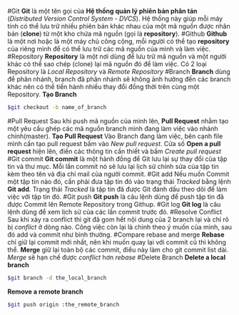 #Git
**Git** là một tên gọi của **Hệ thống quản lý phiên bản phân tán** (*Distributed Version Control System - DVCS*). Hệ thống này giúp mỗi máy tính có thể lưu trữ nhiều phiên bản khác nhau của một mã nguồn được nhân bản (**clone**) từ một kho chứa mã nguồn (gọi là **repository**).
#Github
**Github** là một nơi hoặc là một máy chủ công cộng, mỗi người có thể tạo **repository** của riêng mình để có thể lưu trữ các mã nguồn của mình và làm việc.
#Repository
**Repository** là một nơi dùng để lưu trữ mã nguồn và một người khác có thể sao chép (clone) lại mã nguồn đó để làm việc. Có 2 loại Repository là *Local Repository* và *Remote Repository*
#Branch
**Branch** dùng để phân nhánh, branch đã phân nhánh sẽ không ảnh hưởng đến các branch khác nên có thể tiến hành nhiều thay đổi đồng thời trên cùng một Repository.
**Tạo Branch**
```sh
$git checkout -b name_of_branch
```
#Pull Request
Sau khi push mã nguồn của mình lên, **Pull Request** nhằm tạo một yêu cầu ghép các mã nguồn branch mình đang làm việc vào nhánh chính(master).
**Tạo Pull Request**
Vào Branch đang làm việc, bên cạnh file mình cần tạo pull request bấm vào *New pull request*. Cửa số **Open a pull request** hiện lên, điền các thông tin cần thiết và bấm *Create pull request*
#Git commit
**Git commit** là một hành đồng để Git lưu lại sự thay đổi của tập tin và thư mục. Mỗi lần commit nó sẽ lưu lại lịch sử chỉnh sửa của tập tin kèm theo tên và địa chỉ mail của người commit.
#Git add
Nếu muốn Commit một tập tin nào đó, cần phải đưa tập tin đó vào trạng thái *Tracked* bằng lệnh **Git add**. Trạng thái *Tracked* là tập tin đã được Git đánh dấu theo dõi để làm việc với tập tin đó.
#Git push
**Git push** là câu lệnh dùng để push tập tin đã được Commit lên Remote Repository trong Githup.
#Git log
**Git log** là câu lệnh dùng để xem lịch sử của các lần commit trước đó.
#Resolve Conflict
Sau khi xảy ra conflict thì git đã gom hết nội dung của 2 branch lại và chỉ rõ bị *conflict* ở dòng nào. Công việc còn lại là chỉnh theo ý muốn của mình, sau đó add và commit như bình thường.
#Compare rebase and merge
**Rebase** chỉ giữ lại commit mới nhất, nên khi muốn quay lại với commit cũ thì không thể.
**Merge** giữ lại toàn bộ các commit, điều này làm cho git commit list dài. *Merge* sẽ hạn chế được *conflict* hơn *rebase*
#Delete Branch
**Delete a local branch**
```sh
$git branch -d the_local_branch
```
**Remove a remote branch**
```sh
$git push origin :the_remote_branch
```